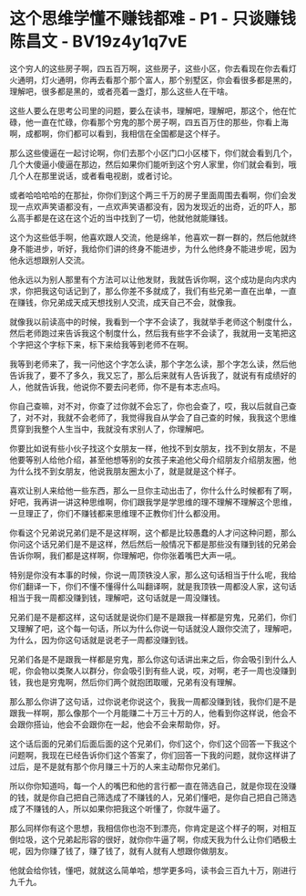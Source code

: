 # 这个思维学懂不赚钱都难 - P1 - 只谈赚钱陈昌文 - BV19z4y1q7vE

这个穷人的这些房子啊，四五百万啊，这些房子，这些小区，你去看现在你去看灯火通明，灯火通明，你再去看那个那个富人，那个别墅区，你会看很多都是黑的，理解吧，很多都是黑的，或者亮着一盏灯，那么这些人在干啥。

这些人要么在思考公司里的问题，要么在读书，理解吧，理解吧，那这个，他在忙碌，他一直在忙碌，你看那个穷鬼的那个房子啊，四五百万住的那些，你看上海啊，成都啊，你们都可以看到，我相信在全国都是这个样子。

那么这些傻逼在一起讨论啊，你们去那个小区门口小区楼下，你们就会看到几个，几个大傻逼小傻逼在那边，然后如果你们能听到这个穷人家里，你们就会看到，哦几个人在那里说话，或者看电视剧，或者讨论。

或者哈哈哈哈的在那扯，你你们到这个两三千万的房子里面周围去看啊，你们会发现一点欢声笑语都没有，一点欢声笑语都没有，因为发现近的出奇，近的吓人，那么高手都是在这在这个近的当中找到了一切，他就他就能赚钱。

这个为这些低手啊，他喜欢跟人交流，他是绵羊，他喜欢一群一群的，然后他就终身不能进步，听好，我给你们讲的终身不能进步，为什么他终身不能进步呢，因为他永远想跟别人交流。

他永远以为别人那里有个方法可以让他发财，我就告诉你啊，这个成功是向内求内求，你把我这句话记到了，那么你差不多就成了，我们有些兄弟一直在出单，一直在赚钱，你兄弟成天成天想找别人交流，成天自己不会，就像我。

就像我以前读高中的时候，我看到一个字不会读了，我就举手老师这个制度什么，然后老师跑过来告诉我这个制度什么，然后我有些字不会读了，我就用一支笔把这个字把这个字标下来，标下来给我等到老师不在啊。

我等到老师来了，我一问他这个字怎么读，那个字怎么读，那个字怎么读，然后他告诉我了，要不了多久，我又忘了，那么后来就有人告诉我了，就说有有成绩好的人，他就告诉我，他说你不要去问老师，你不是有本志点吗。

你自己查嘛，对不对，你查了过你就不会忘了，你也会查了，哎，我以后就自己查了，对不对，我就不会老师了，我觉得我自从学会了自己查的时候，我我这个思维贯穿到我整个人生当中，我就没有求别人了，你理解吧。

你要比如说有些小伙子找这个女朋友一样，他找不到女朋友，找不到女朋友，不是他要等别人给他介绍，甚至他想等别的女孩子来追他父母介绍朋友介绍朋友圈，他为什么找不到女朋友，他说我朋友圈太小了，就是就是这个样子。

喜欢让别人来给他一些东西，那么一旦你主动出击了，你什么什么时候都有了啊，好吧，我再讲一讲这种思维啊，你们跟我学是学思维的理不理解不理解这个思维，一旦理正了，你们不赚钱都来思维理不正教你们什么都没用。

你看这个兄弟说兄弟们是不是这样啊，这个都是比较愚蠢的人才问这种问题，那么你问这个话兄弟们是不是这样，然后然后一般情况下都是那些没有赚到钱的兄弟会告诉你啊，我们都是这样啊，你理解吧，你你张着嘴巴大声一吼。

特别是你没有本事的时候，你说一周顶铁没人家，那么这句话相当于什么呢，我给你们翻译一下，你们不懂不懂得什么叫翻译啊，就是我顶铁一周都没人家，这句话相当于我一周都没赚到钱，理解吧，这句话就是一周没赚钱。

兄弟们是不是都这样，这句话就是说你们是不是跟我一样都是穷鬼，兄弟们，你们又理解了吧，这个每一句话，所以为什么你说一句话就没人跟你交流了，理解吧，为什么，因为你这句话就是说老子一周都没赚到钱。

兄弟们各是不是跟我一样都是穷鬼，那么你这句话讲出来之后，你会吸引到什么人呢，你会物以类聚人以群分，你会吸引到有些人说，哎，对啊，老子一周也没赚到钱，我也是穷鬼啊，然后你们两个就抱团取暖，兄弟有没有理解。

那么那么你讲了这句话，过你说老你说这个，我我一周都没赚到钱，我你们是不是跟我一样啊，那么像那个一个月能赚二十万三十万的人，他看到你这样说，他会不会跟你搭讪，他会不会跟你在一起，他会不会来帮助你，好。

这个话后面的兄弟们后面后面的这个兄弟们，你们这个，你们这个回答一下我这个问题啊，我现在已经告诉你们这个答案了，你们回答一下我的问题，就你这样讲了过后，是不是就有那个你月赚三十万的人来主动帮你兄弟们。

所以你你知道吗，每一个人的嘴巴和他的言行都一直在筛选自己，就是你现在没赚的钱，就是你自己把自己筛选成了不赚钱的人，兄弟们懂吧，是你自己把自己筛选成了不赚钱的人，所以如果你把我这个听懂了，你就牛逼了。

那么同样你有这个思想，我相信你也泡不到漂亮，你肯定是这个样子的啊，对相互倒垃圾，这个兄弟起形容的很好，就你你牛逼了啊，你成天我为什么让你们晒极土呢，因为你赚了钱了，赚了钱了，就有人就有人想跟你做朋友。

他就会给你钱，懂吧，就就这么简单哈，想学更多吗，读书会三百九十万，刚进行九千九。